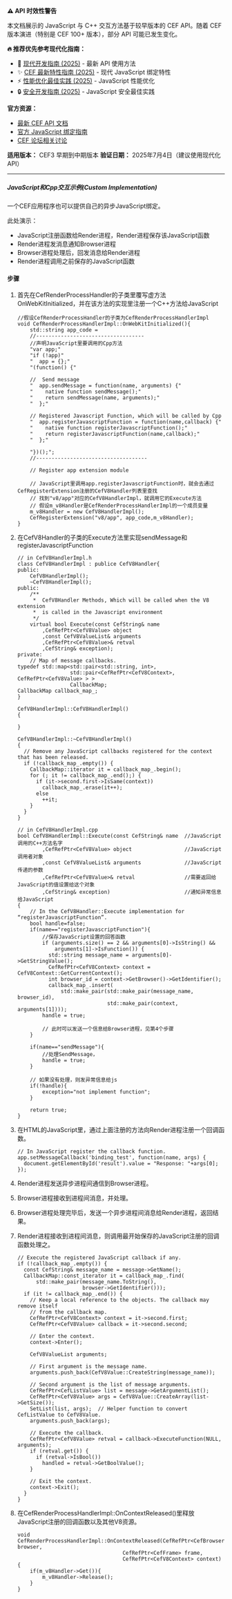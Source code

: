 **⚠️ API 时效性警告**

本文档展示的 JavaScript 与 C++ 交互方法基于较早版本的 CEF API。随着 CEF 版本演进（特别是 CEF 100+ 版本），部分 API 可能已发生变化。

**🔥 推荐优先参考现代化指南：**
- 🚀 [现代开发指南 (2025)](modern_development_guide_2025.md) - 最新 API 使用方法
- ✨ [CEF 最新特性指南 (2025)](cef_features_2025.md) - 现代 JavaScript 绑定特性
- ⚡ [性能优化最佳实践 (2025)](performance_optimization_2025.md) - JavaScript 性能优化
- 🔒 [安全开发指南 (2025)](security_best_practices_2025.md) - JavaScript 安全最佳实践

**官方资源：**
- [最新 CEF API 文档](https://bitbucket.org/chromiumembedded/cef)
- [官方 JavaScript 绑定指南](https://bitbucket.org/chromiumembedded/cef/wiki/JavaScriptIntegration)
- [CEF 论坛相关讨论](https://magpcss.org/ceforum/viewforum.php?f=6)

**适用版本：** CEF3 早期到中期版本
**验证日期：** 2025年7月4日（建议使用现代化 API）

---

##### <a name="javascirpt-custome-handler"></a>JavaScript和Cpp交互示例(Custom Implementation)

一个CEF应用程序也可以提供自己的异步JavaScript绑定。

此处演示：
- JavaScript注册函数给Render进程，Render进程保存该JavaScript函数
- Render进程发消息通知Browser进程
- Browser进程处理后，回发消息给Render进程
- Render进程调用之前保存的JavaScript函数

#### 步骤
1. 首先在CefRenderProcessHandler的子类里覆写虚方法OnWebKitInitialized，并在该方法的实现里注册一个C++方法给JavaScript
	```
	//假设CefRenderProcessHandler的子类为CefRenderProcessHandlerImpl
	void CefRenderProcessHandlerImpl::OnWebKitInitialized(){
		std::string app_code =
		//-----------------------------------
		//声明JavaScript里要调用的Cpp方法
		"var app;"
		"if (!app)"
		"  app = {};"
		"(function() {"

		//  Send message 
		"  app.sendMessage = function(name, arguments) {"
		"    native function sendMessage();"
		"    return sendMessage(name, arguments);"
		"  };"

		// Registered Javascript Function, which will be called by Cpp
		"  app.registerJavascriptFunction = function(name,callback) {"
		"    native function registerJavascriptFunction();"
		"    return registerJavascriptFunction(name,callback);"
		"  };"

		"})();";
		//------------------------------------

		// Register app extension module
		
		// JavaScript里调用app.registerJavascriptFunction时，就会去通过CefRegisterExtension注册的CefV8Handler列表里查找
		// 找到"v8/app"对应的CefV8HandlerImpl，就调用它的Execute方法
		// 假设m_v8Handler是CefRenderProcessHandlerImpl的一个成员变量
		m_v8Handler = new CefV8HandlerImpl();
		CefRegisterExtension("v8/app", app_code,m_v8Handler);
	}
	```
2. 在CefV8Handler的子类的Execute方法里实现sendMessage和registerJavascriptFunction
	```
	// in CefV8HandlerImpl.h
	class CefV8HandlerImpl : publice CefV8Handler{
	public:
		CefV8HandlerImpl();
		~CefV8HandlerImpl();
	public:
		/**
		 *	CefV8Handler Methods, Which will be called when the V8 extension 
		 *  is called in the Javascript environment
		 */
		virtual bool Execute(const CefString& name
			,CefRefPtr<CefV8Value> object
			,const CefV8ValueList& arguments
			,CefRefPtr<CefV8Value>& retval
			,CefString& exception);
	private:
		// Map of message callbacks.
	typedef std::map<std::pair<std::string, int>,
					 std::pair<CefRefPtr<CefV8Context>, CefRefPtr<CefV8Value> > >
					 CallbackMap;
	CallbackMap callback_map_;
	}
	```
	```
	CefV8HandlerImpl::CefV8HandlerImpl()
	{

	}

	CefV8HandlerImpl::~CefV8HandlerImpl()
	{
	  // Remove any JavaScript callbacks registered for the context that has been released.
	  if (!callback_map_.empty()) {
		CallbackMap::iterator it = callback_map_.begin();
		for (; it != callback_map_.end();) {
		  if (it->second.first->IsSame(context))
			callback_map_.erase(it++);
		  else
			++it;
		}
	  }
	}

	// in CefV8HandlerImpl.cpp
	bool CefV8HandlerImpl::Execute(const CefString& name  //JavaScript调用的C++方法名字
			,CefRefPtr<CefV8Value> object                 //JavaScript调用者对象
			,const CefV8ValueList& arguments              //JavaScript传递的参数
			,CefRefPtr<CefV8Value>& retval                //需要返回给JavaScript的值设置给这个对象
			,CefString& exception)                        //通知异常信息给JavaScript
	{
		// In the CefV8Handler::Execute implementation for “registerJavascriptFunction”.
		bool handle=false;
		if(name=="registerJavascriptFunction"){
			//保存JavaScript设置的回答函数
			if (arguments.size() == 2 && arguments[0]->IsString() &&
				arguments[1]->IsFunction()) {
			  std::string message_name = arguments[0]->GetStringValue();
			  CefRefPtr<CefV8Context> context = CefV8Context::GetCurrentContext();
			  int browser_id = context->GetBrowser()->GetIdentifier();
			  callback_map_.insert(
				  std::make_pair(std::make_pair(message_name, browser_id),
								 std::make_pair(context, arguments[1])));
			handle = true;
			
			// 此时可以发送一个信息给Browser进程，见第4个步骤
		}

		if(name=="sendMessage"){
			//处理SendMessage，
			handle = true;
		}

		// 如果没有处理，则发异常信息给js
		if(!handle){
			exception="not implement function";
		}

		return true;
	}
	```
3. 在HTML的JavaScript里，通过上面注册的方法向Render进程注册一个回调函数。
	
	```
	// In JavaScript register the callback function.
	app.setMessageCallback('binding_test', function(name, args) {
	  document.getElementById('result').value = "Response: "+args[0];
	});
	```
4. Render进程发送异步进程间通信到Browser进程。
5. Browser进程接收到进程间消息，并处理。
6. Browser进程处理完毕后，发送一个异步进程间消息给Render进程，返回结果。
7. Render进程接收到进程间消息，则调用最开始保存的JavaScript注册的回调函数处理之。
	```
	// Execute the registered JavaScript callback if any.
	if (!callback_map_.empty()) {
	  const CefString& message_name = message->GetName();
	  CallbackMap::const_iterator it = callback_map_.find(
		  std::make_pair(message_name.ToString(),
						 browser->GetIdentifier()));
	  if (it != callback_map_.end()) {
		// Keep a local reference to the objects. The callback may remove itself
		// from the callback map.
		CefRefPtr<CefV8Context> context = it->second.first;
		CefRefPtr<CefV8Value> callback = it->second.second;

		// Enter the context.
		context->Enter();

		CefV8ValueList arguments;

		// First argument is the message name.
		arguments.push_back(CefV8Value::CreateString(message_name));

		// Second argument is the list of message arguments.
		CefRefPtr<CefListValue> list = message->GetArgumentList();
		CefRefPtr<CefV8Value> args = CefV8Value::CreateArray(list->GetSize());
		SetList(list, args);  // Helper function to convert CefListValue to CefV8Value.
		arguments.push_back(args);

		// Execute the callback.
		CefRefPtr<CefV8Value> retval = callback->ExecuteFunction(NULL, arguments);
		if (retval.get()) {
		  if (retval->IsBool())
			handled = retval->GetBoolValue();
		}

		// Exit the context.
		context->Exit();
	  }
	}
	```
8. 在CefRenderProcessHandlerImpl::OnContextReleased()里释放JavaScript注册的回调函数以及其他V8资源。

	```
	void CefRenderProcessHandlerImpl::OnContextReleased(CefRefPtr<CefBrowser> browser,
									  CefRefPtr<CefFrame> frame,
									  CefRefPtr<CefV8Context> context) {
		if(m_v8Handler->Get()){
			m_v8Handler->Release();
		}
	}
	```
